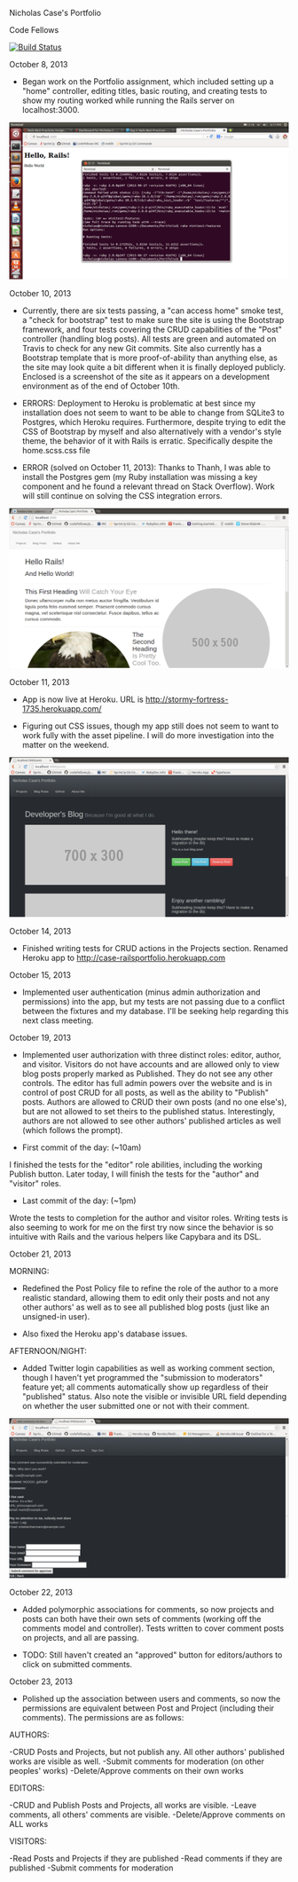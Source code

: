 Nicholas Case's Portfolio

Code Fellows

[![Build Status](https://travis-ci.org/SupahNickie/RailsPortfolio.png?branch=master)](https://travis-ci.org/SupahNickie/RailsPortfolio)

October 8, 2013

- Began work on the Portfolio assignment, which included setting up a "home" controller, editing titles, basic routing, and creating tests to show my routing worked while running the Rails server on localhost:3000.

![Screencap](/public/images/screenshot.png "Screencap of Test Passing")

October 10, 2013

- Currently, there are six tests passing, a "can access home" smoke test, a "check for bootstrap" test to make sure the site is using the Bootstrap framework, and four tests covering the CRUD capabilities of the "Post" controller (handling blog posts). All tests are green and automated on Travis to check for any new Git commits. Site also currently has a Bootstrap template that is more proof-of-ability than anything else, as the site may look quite a bit different when it is finally deployed publicly. Enclosed is a screenshot of the site as it appears on a development environment as of the end of October 10th.

- ERRORS: Deployment to Heroku is problematic at best since my installation does not seem to want to be able to change from SQLite3 to Postgres, which Heroku requires. Furthermore, despite trying to edit the CSS of Bootstrap by myself and also alternatively with a vendor's style theme, the behavior of it with Rails is erratic. Specifically despite the home.scss.css file

- ERROR (solved on October 11, 2013): Thanks to Thanh, I was able to install the Postgres gem (my Ruby installation was missing a key component and he found a relevant thread on Stack Overflow). Work will still continue on solving the CSS integration errors.

![Screencap](/public/images/screenshot2.png "Screencap of basic Bootstrap site")

October 11, 2013

- App is now live at Heroku. URL is http://stormy-fortress-1735.herokuapp.com/

- Figuring out CSS issues, though my app still does not seem to want to work fully with the asset pipeline. I will do more investigation into the matter on the weekend.

![Screencap](/public/images/screenshot3.png "Screencap of Bootstrap Blog page with new CSS theme")

October 14, 2013

- Finished writing tests for CRUD actions in the Projects section. Renamed Heroku app to http://case-railsportfolio.herokuapp.com

October 15, 2013

- Implemented user authentication (minus admin authorization and permissions) into the app, but my tests are not passing due to a conflict between the fixtures and my database. I'll be seeking help regarding this next class meeting.

October 19, 2013

- Implemented user authorization with three distinct roles: editor, author, and visitor. Visitors do not have accounts and are allowed only to view blog posts properly marked as Published. They do not see any other controls. The editor has full admin powers over the website and is in control of post CRUD for all posts, as well as the ability to "Publish" posts. Authors are allowed to CRUD their own posts (and no one else's), but are not allowed to set theirs to the published status. Interestingly, authors are not allowed to see other authors' published articles as well (which follows the prompt).

- First commit of the day: (~10am)

I finished the tests for the "editor" role abilities, including the working Publish button. Later today, I will finish the tests for the "author" and "visitor" roles.

- Last commit of the day: (~1pm)

Wrote the tests to completion for the author and visitor roles. Writing tests is also seeming to work for me on the first try now since the behavior is so intuitive with Rails and the various helpers like Capybara and its DSL.

October 21, 2013

MORNING:

- Redefined the Post Policy file to refine the role of the author to a more realistic standard, allowing them to edit only their posts and not any other authors' as well as to see all published blog posts (just like an unsigned-in user).

- Also fixed the Heroku app's database issues.

AFTERNOON/NIGHT:

- Added Twitter login capabilities as well as working comment section, though I haven't yet programmed the "submission to moderators" feature yet; all comments automatically show up regardless of their "published" status. Also note the visible or invisible URL field depending on whether the user submitted one or not with their comment.

![Screencap](/public/images/screenshot4.png "Screencap of working comment section")

October 22, 2013

- Added polymorphic associations for comments, so now projects and posts can both have their own sets of comments (working off the comments model and controller). Tests written to cover comment posts on projects, and all are passing.

- TODO: Still haven't created an "approved" button for editors/authors to click on submitted comments.

October 23, 2013

- Polished up the association between users and comments, so now the permissions are equivalent between Post and Project (including their comments). The permissions are as follows:

AUTHORS:

-CRUD Posts and Projects, but not publish any. All other authors' published works are visible as well.
-Submit comments for moderation (on other peoples' works)
-Delete/Approve comments on their own works

EDITORS:

-CRUD and Publish Posts and Projects, all works are visible.
-Leave comments, all others' comments are visible.
-Delete/Approve comments on ALL works

VISITORS:

-Read Posts and Projects if they are published
-Read comments if they are published
-Submit comments for moderation
